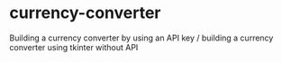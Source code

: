# currency-converter
Building a currency converter by using an API key / building a currency converter using tkinter without API
